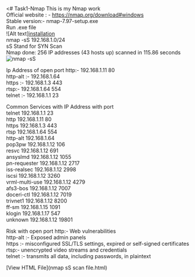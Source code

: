 <# Task1-Nmap
This is my Nmap work
<br>
Official website : - https://nmap.org/download#windows
<br>
Stable version:-  nmap-7.97-setup.exe
<br>
Run .exe file
<br>
![Alt text][installation](https://github.com/user-attachments/assets/ba07088c-f6ab-4294-a74a-6587c3a84460)
<br>
 nmap -sS 192.168.1.0/24
<br>
 sS Stand for SYN Scan
<br>
Nmap done: 256 IP addresses (43 hosts up) scanned in 115.86 seconds
<br>
![nmap -sS](https://github.com/user-attachments/assets/c5f4e608-be1b-4e76-a1e9-de7dacfe0a02)
<br>

Ip Address of open port
http:-  192.168.1.11  80
<br>
http-alt :- 192.168.1.64
<br>
https :- 192.168.1.3  443
<br>
rtsp:- 192.168.1.64   554
<br>
telnet :- 192.168.1.1  23

Common Services with IP Address with port
<br>
telnet 192.168.1.1  23
<br>
http 192.168.1.11  80
<br>
https 192.168.1.3  443
<br>
rtsp 192.168.1.64   554
<br>
http-alt 192.168.1.64
<br>
pop3pw 192.168.1.12   106
<br>
resvc 192.168.1.12   691
<br>
ansyslmd 192.168.1.12   1055
<br>
pn-requester 192.168.1.12  2717
<br>
iss-realsec 192.168.1.12  2998
<br>
iscsi  192.168.1.12 3260
<br>
vrml-multi-use 192.168.1.12 4279
<br>
afs3-bos 192.168.1.12 7007
<br>
doceri-ctl  192.168.1.12  7019
<br>
trivnet1  192.168.1.12 8200
<br>
ff-sm  192.168.1.15  1091
<br>
klogin  192.168.1.17  547
<br>
unknown  192.168.1.12   19801


Risk with open port
http:-  Web vulnerabilities 
<br>
http-alt :- Exposed admin panels
<br>
https :- misconfigured SSL/TLS settings, expired or self-signed certificates
<br>
rtsp:- unencrypted video streams and credentials
<br>
telnet :- transmits all data, including passwords, in plaintext
<br>

[View HTML File](nmap sS scan file.html)

